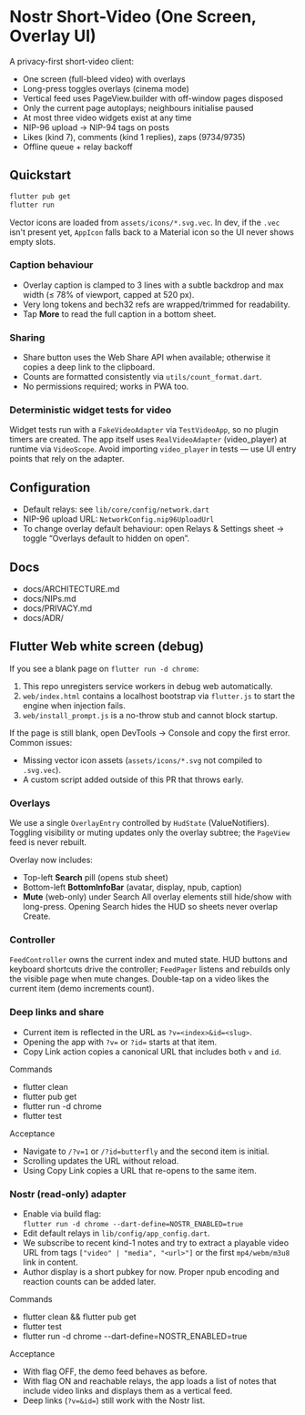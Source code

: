 # Nostr Short-Video (One Screen, Overlay UI)

A privacy-first short-video client:
- One screen (full-bleed video) with overlays
- Long-press toggles overlays (cinema mode)
- Vertical feed uses PageView.builder with off-window pages disposed
- Only the current page autoplays; neighbours initialise paused
- At most three video widgets exist at any time
- NIP-96 upload → NIP-94 tags on posts
- Likes (kind 7), comments (kind 1 replies), zaps (9734/9735)
- Offline queue + relay backoff

## Quickstart
```bash
flutter pub get
flutter run
```

Vector icons are loaded from `assets/icons/*.svg.vec`. In dev, if the `.vec` isn't
present yet, `AppIcon` falls back to a Material icon so the UI never shows
empty slots.

### Caption behaviour
- Overlay caption is clamped to 3 lines with a subtle backdrop and max width (≤ 78% of viewport, capped at 520 px).
- Very long tokens and bech32 refs are wrapped/trimmed for readability.
- Tap **More** to read the full caption in a bottom sheet.

### Sharing
- Share button uses the Web Share API when available; otherwise it copies a deep link to the clipboard.
- Counts are formatted consistently via `utils/count_format.dart`.
- No permissions required; works in PWA too.

### Deterministic widget tests for video
Widget tests run with a `FakeVideoAdapter` via `TestVideoApp`, so no plugin timers are created.
The app itself uses `RealVideoAdapter` (video_player) at runtime via `VideoScope`.
Avoid importing `video_player` in tests — use UI entry points that rely on the adapter.

## Configuration

* Default relays: see `lib/core/config/network.dart`
* NIP-96 upload URL: `NetworkConfig.nip96UploadUrl`
* To change overlay default behaviour: open Relays & Settings sheet → toggle “Overlays default to hidden on open”.

## Docs

* docs/ARCHITECTURE.md
* docs/NIPs.md
* docs/PRIVACY.md
* docs/ADR/

## Flutter Web white screen (debug)
If you see a blank page on `flutter run -d chrome`:

1. This repo unregisters service workers in debug web automatically.
2. `web/index.html` contains a localhost bootstrap via `flutter.js` to start the engine when injection fails.
3. `web/install_prompt.js` is a no-throw stub and cannot block startup.

If the page is still blank, open DevTools → Console and copy the first error. Common issues:
- Missing vector icon assets (`assets/icons/*.svg` not compiled to `.svg.vec`).
- A custom script added outside of this PR that throws early.

### Overlays
We use a single `OverlayEntry` controlled by `HudState` (ValueNotifiers). Toggling visibility or
muting updates only the overlay subtree; the `PageView` feed is never rebuilt.

Overlay now includes:
- Top-left **Search** pill (opens stub sheet)
- Bottom-left **BottomInfoBar** (avatar, display, npub, caption)
- **Mute** (web-only) under Search
All overlay elements still hide/show with long-press. Opening Search hides the HUD so sheets never overlap Create.

### Controller
`FeedController` owns the current index and muted state. HUD buttons and keyboard shortcuts drive
the controller; `FeedPager` listens and rebuilds only the visible page when mute changes.
Double-tap on a video likes the current item (demo increments count).

### Deep links and share
- Current item is reflected in the URL as `?v=<index>&id=<slug>`.
- Opening the app with `?v=` or `?id=` starts at that item.
- Copy Link action copies a canonical URL that includes both `v` and `id`.

Commands
- flutter clean
- flutter pub get
- flutter run -d chrome
- flutter test

Acceptance
- Navigate to `/?v=1` or `/?id=butterfly` and the second item is initial.
- Scrolling updates the URL without reload.
- Using Copy Link copies a URL that re-opens to the same item.

### Nostr (read-only) adapter
- Enable via build flag:  
  `flutter run -d chrome --dart-define=NOSTR_ENABLED=true`
- Edit default relays in `lib/config/app_config.dart`.
- We subscribe to recent kind-1 notes and try to extract a playable video URL
  from tags `["video" | "media", "<url>"]` or the first `mp4/webm/m3u8` link in content.
- Author display is a short pubkey for now. Proper npub encoding and reaction counts can be added later.

Commands
- flutter clean && flutter pub get
- flutter test
- flutter run -d chrome --dart-define=NOSTR_ENABLED=true

Acceptance
- With flag OFF, the demo feed behaves as before.
- With flag ON and reachable relays, the app loads a list of notes that include video links and displays them as a vertical feed.
- Deep links (`?v=&id=`) still work with the Nostr list.
